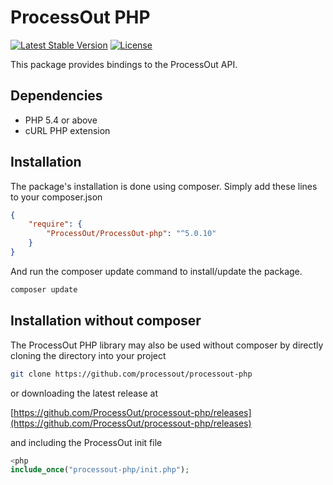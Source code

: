ProcessOut PHP
==============

[![Latest Stable Version](https://poser.pugx.org/processout/processout-php/v/stable)](https://packagist.org/packages/processout/processout-php)
[![License](https://poser.pugx.org/processout/processout-php/license)](https://packagist.org/packages/processout/processout-php)

This package provides bindings to the ProcessOut API.

Dependencies
------------

* PHP 5.4 or above
* cURL PHP extension

Installation
------------

The package's installation is done using composer. Simply add these lines to your composer.json

```json
{
    "require": {
        "ProcessOut/ProcessOut-php": "^5.0.10"
    }
}
```

And run the composer update command to install/update the package.

```sh
composer update
```

Installation without composer
------------

The ProcessOut PHP library may also be used without composer by directly
cloning the directory into your project

```sh
git clone https://github.com/processout/processout-php
```

or downloading the latest release at 

[https://github.com/ProcessOut/processout-php/releases](https://github.com/ProcessOut/processout-php/releases)

and including the ProcessOut init file

```php
<php
include_once("processout-php/init.php");
```

